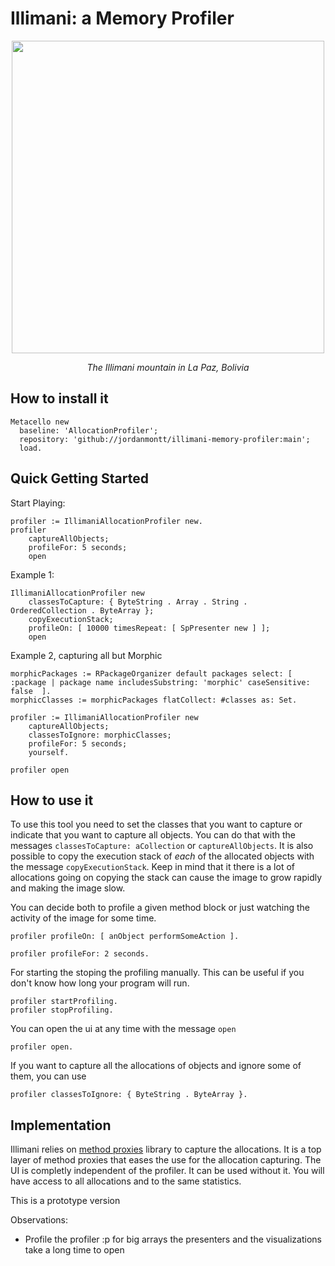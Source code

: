 # Illimani: a Memory Profiler

<p align="center">
  <img src="https://cdn.fstoppers.com/styles/full/s3/photos/171592/10/30/1d2b5ac3df32b99cd9a22454527e04ff.jpg" width="500">
</p>

<p align="center">
  <em>The Illimani mountain in La Paz, Bolivia</em>
</p>

## How to install it

```st
Metacello new
  baseline: 'AllocationProfiler';
  repository: 'github://jordanmontt/illimani-memory-profiler:main';
  load.
```

## Quick Getting Started

Start Playing:

```st
profiler := IllimaniAllocationProfiler new.
profiler
	captureAllObjects;
	profileFor: 5 seconds;
	open
```

Example 1:

```st
IllimaniAllocationProfiler new
	classesToCapture: { ByteString . Array . String . OrderedCollection . ByteArray };
	copyExecutionStack;
	profileOn: [ 10000 timesRepeat: [ SpPresenter new ] ];
	open
```

Example 2, capturing all but Morphic

```st
morphicPackages := RPackageOrganizer default packages select: [ :package | package name includesSubstring: 'morphic' caseSensitive: false  ].
morphicClasses := morphicPackages flatCollect: #classes as: Set.

profiler := IllimaniAllocationProfiler new
	captureAllObjects;
	classesToIgnore: morphicClasses;
	profileFor: 5 seconds;
	yourself.
	
profiler open
```

## How to use it

To use this tool you need to set the classes that you want to capture or indicate that you want to capture all objects. You can do that with the messages `classesToCapture: aCollection` or `captureAllObjects`. It is also possible to copy the execution stack of *each* of the allocated objects with the message `copyExecutionStack`. Keep in mind that it there is a lot of allocations going on copying the stack can cause the image to grow rapidly and making the image slow.

You can decide both to profile a given method block or just watching the activity of the image for some time.

```st
profiler profileOn: [ anObject performSomeAction ].

profiler profileFor: 2 seconds.
```

For starting the stoping the profiling manually. This can be useful if you don't know how long your program will run.

```st
profiler startProfiling.
profiler stopProfiling.
```

You can open the ui at any time with the message `open`

```st
profiler open.
```

If you want to capture all the allocations of objects and ignore some of them, you can use 

```st
profiler classesToIgnore: { ByteString . ByteArray }.
```

## Implementation

Illimani relies on [method proxies](https://github.com/pharo-contributions/MethodProxies) library to capture the allocations. It is a top layer of method proxies that eases the use for the allocation capturing. The UI is completly independent of the profiler. It can be used without it. You will have access to all allocations and to the same statistics.

This is a prototype version

Observations:

- Profile the profiler :p for big arrays the presenters and the visualizations take a long time to open
